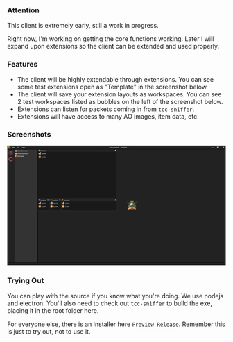 ### Attention
This client is extremely early, still a work in progress.

Right now, I'm working on getting the core functions working.
Later I will expand upon extensions so the client can be extended and used properly.

### Features
- The client will be highly extendable through extensions. You can see some test extensions open as "Template" in the screenshot below.
- The client will save your extension layouts as workspaces. You can see 2 test workspaces listed as bubbles on the left of the screenshot below.
- Extensions can listen for packets coming in from `tcc-sniffer`.
- Extensions will have access to many AO images, item data, etc.

### Screenshots

![screenshot](resources/screenshots/screenshot1.png)

### Trying Out

You can play with the source if you know what you're doing.
We use nodejs and electron.
You'll also need to check out `tcc-sniffer` to build the exe, placing it in the root folder here.

For everyone else, there is an installer here [`Preview Release`](https://github.com/TheCaerleonCrow/tcc-kingsfold/releases/tag/v0.0.0-preview).
Remember this is just to try out, not to use it.